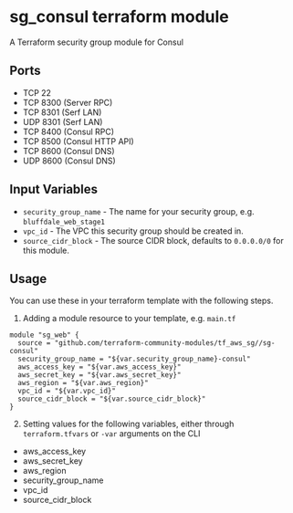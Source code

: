 sg_consul terraform module
==============================

A Terraform security group module for Consul


Ports
-----
- TCP 22
- TCP 8300 (Server RPC)
- TCP 8301 (Serf LAN)
- UDP 8301 (Serf LAN)
- TCP 8400 (Consul RPC)
- TCP 8500 (Consul HTTP API)
- TCP 8600 (Consul DNS)
- UDP 8600 (Consul DNS)

Input Variables
---------------

- `security_group_name` - The name for your security group, e.g. `bluffdale_web_stage1`
- `vpc_id` - The VPC this security group should be created in.
- `source_cidr_block` - The source CIDR block, defaults to `0.0.0.0/0`
   for this module.

Usage
-----

You can use these in your terraform template with the following steps.

1. Adding a module resource to your template, e.g. `main.tf`

```
module "sg_web" {
  source = "github.com/terraform-community-modules/tf_aws_sg//sg-consul"
  security_group_name = "${var.security_group_name}-consul"
  aws_access_key = "${var.aws_access_key}"
  aws_secret_key = "${var.aws_secret_key}"
  aws_region = "${var.aws_region}"
  vpc_id = "${var.vpc_id}"
  source_cidr_block = "${var.source_cidr_block}"
}
```

2. Setting values for the following variables, either through `terraform.tfvars` or `-var` arguments on the CLI

- aws_access_key
- aws_secret_key
- aws_region
- security_group_name
- vpc_id
- source_cidr_block
